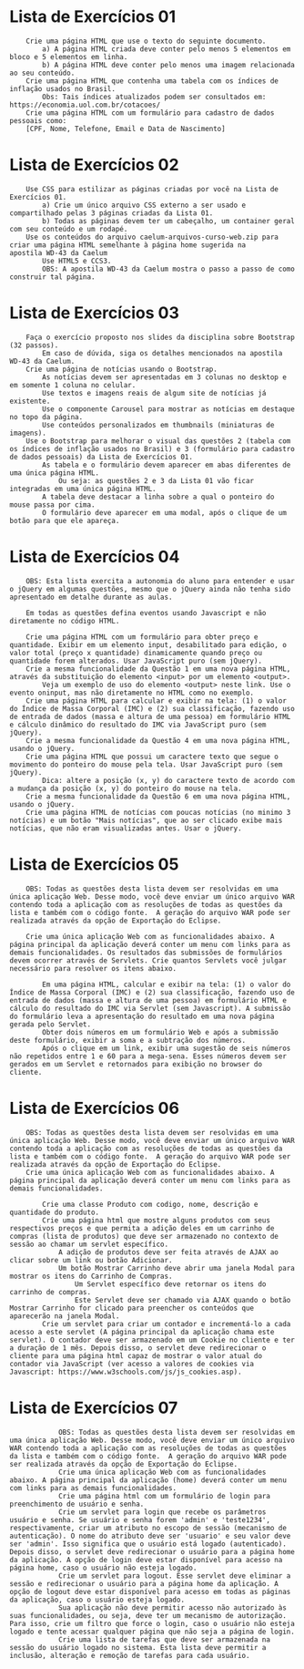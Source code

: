 

#       Lista de Exercícios 01
        Crie uma página HTML que use o texto do seguinte documento. 
            a) A página HTML criada deve conter pelo menos 5 elementos em bloco e 5 elementos em linha.
            b) A página HTML deve conter pelo menos uma imagem relacionada ao seu conteúdo.
        Crie uma página HTML que contenha uma tabela com os índices de inflação usados no Brasil. 
            Obs: Tais índices atualizados podem ser consultados em: https://economia.uol.com.br/cotacoes/
        Crie uma página HTML com um formulário para cadastro de dados pessoais como: 
        [CPF, Nome, Telefone, Email e Data de Nascimento]


#       Lista de Exercícios 02 
        Use CSS para estilizar as páginas criadas por você na Lista de Exercícios 01.
            a) Crie um único arquivo CSS externo a ser usado e compartilhado pelas 3 páginas criadas da Lista 01.
            b) Todas as páginas devem ter um cabeçalho, um container geral com seu conteúdo e um rodapé.
        Use os conteúdos do arquivo caelum-arquivos-curso-web.zip para criar uma página HTML semelhante à página home sugerida na            apostila WD-43 da Caelum      
            Use HTML5 e CCS3.
            OBS: A apostila WD-43 da Caelum mostra o passo a passo de como construir tal página.
            
#       Lista de Exercícios 03 
        Faça o exercício proposto nos slides da disciplina sobre Bootstrap (32 passos).
            Em caso de dúvida, siga os detalhes mencionados na apostila WD-43 da Caelum.
        Crie uma página de notícias usando o Bootstrap.
            As notícias devem ser apresentadas em 3 colunas no desktop e em somente 1 coluna no celular.
            Use textos e imagens reais de algum site de notícias já existente.
            Use o componente Carousel para mostrar as notícias em destaque no topo da página.
            Use conteúdos personalizados em thumbnails (miniaturas de imagens).
        Use o Bootstrap para melhorar o visual das questões 2 (tabela com os índices de inflação usados no Brasil) e 3 (formulário para cadastro de dados pessoais) da Lista de Exercícios 01.
            As tabela e o formulário devem aparecer em abas diferentes de uma única página HTML. 
                Ou seja: as questões 2 e 3 da Lista 01 vão ficar integradas em uma única página HTML.
            A tabela deve destacar a linha sobre a qual o ponteiro do mouse passa por cima.
            O formulário deve aparecer em uma modal, após o clique de um botão para que ele apareça.
            
#       Lista de Exercícios 04  
        OBS: Esta lista exercita a autonomia do aluno para entender e usar o jQuery em algumas questões, mesmo que o jQuery ainda não tenha sido apresentado em detalhe durante as aulas.
        
        Em todas as questões defina eventos usando Javascript e não diretamente no código HTML.
        
        Crie uma página HTML com um formulário para obter preço e quantidade. Exibir em um elemento input, desabilitado para edição, o valor total (preço x quantidade) dinamicamente quando preço ou quantidade forem alterados. Usar JavaScript puro (sem jQuery).
        Crie a mesma funcionalidade da Questão 1 em uma nova página HTML, através da substituição do elemento <input> por um elemento <output>. 
            Veja um exemplo de uso do elemento <output> neste link. Use o evento oninput, mas não diretamente no HTML como no exemplo.  
        Crie uma página HTML para calcular e exibir na tela: (1) o valor do Índice de Massa Corporal (IMC) e (2) sua classificação, fazendo uso de entrada de dados (massa e altura de uma pessoa) em formulário HTML e cálculo dinâmico do resultado do IMC via JavaScript puro (sem jQuery).
        Crie a mesma funcionalidade da Questão 4 em uma nova página HTML, usando o jQuery.
        Crie uma página HTML que possui um caractere texto que segue o movimento do ponteiro do mouse pela tela. Usar JavaScript puro (sem jQuery).
            Dica: altere a posição (x, y) do caractere texto de acordo com a mudança da posição (x, y) do ponteiro do mouse na tela.
        Crie a mesma funcionalidade da Questão 6 em uma nova página HTML, usando o jQuery.
        Crie uma página HTML de notícias com poucas notícias (no minimo 3 notícias) e um botão "Mais notícias", que ao ser clicado exibe mais notícias, que não eram visualizadas antes. Usar o jQuery.

#           Lista de Exercícios 05 

        OBS: Todas as questões desta lista devem ser resolvidas em uma única aplicação Web. Desse modo, você deve enviar um único arquivo WAR contendo toda a aplicação com as resoluções de todas as questões da lista e também com o código fonte.  A geração do arquivo WAR pode ser realizada através da opção de Exportação do Eclipse.

        Crie uma única aplicação Web com as funcionalidades abaixo. A página principal da aplicação deverá conter um menu com links para as demais funcionalidades. Os resultados das submissões de formulários devem ocorrer através de Servlets. Crie quantos Servlets você julgar necessário para resolver os itens abaixo.

            Em uma página HTML, calcular e exibir na tela: (1) o valor do Índice de Massa Corporal (IMC) e (2) sua classificação, fazendo uso de entrada de dados (massa e altura de uma pessoa) em formulário HTML e cálculo do resultado do IMC via Servlet (sem Javascript). A submissão do formulário leva a apresentação do resultado em uma nova página gerada pelo Servlet.
            Obter dois números em um formulário Web e após a submissão deste formulário, exibir a soma e a subtração dos números.
            Após o clique em um link, exibir uma sugestão de seis números não repetidos entre 1 e 60 para a mega-sena. Esses números devem ser gerados em um Servlet e retornados para exibição no browser do cliente.

#           Lista de Exercícios 06 

        OBS: Todas as questões desta lista devem ser resolvidas em uma única aplicação Web. Desse modo, você deve enviar um único arquivo WAR contendo toda a aplicação com as resoluções de todas as questões da lista e também com o código fonte.  A geração do arquivo WAR pode ser realizada através da opção de Exportação do Eclipse.
        Crie uma única aplicação Web com as funcionalidades abaixo. A página principal da aplicação deverá conter um menu com links para as demais funcionalidades.

            Crie uma classe Produto com codigo, nome, descrição e quantidade do produto.
            Crie uma página html que mostre alguns produtos com seus respectivos preços e que permita a adição deles em um carrinho de compras (lista de produtos) que deve ser armazenado no contexto de sessão ao chamar um servlet específico. 
                A adição de produtos deve ser feita através de AJAX ao clicar sobre um link ou botão Adicionar. 
                Um botão Mostrar Carrinho deve abrir uma janela Modal para mostrar os itens do Carrinho de Compras. 
                    Um Servlet específico deve retornar os itens do carrinho de compras. 
                    Este Servlet deve ser chamado via AJAX quando o botão Mostrar Carrinho for clicado para preencher os conteúdos que aparecerão na janela Modal.
            Crie um servlet para criar um contador e incrementá-lo a cada acesso a este servlet (A página principal da aplicação chama este servlet). O contador deve ser armazenado em um Cookie no cliente e ter a duração de 1 mês. Depois disso, o servlet deve redirecionar o cliente para uma página html capaz de mostrar o valor atual do contador via JavaScript (ver acesso a valores de cookies via Javascript: https://www.w3schools.com/js/js_cookies.asp).    
            
 #           Lista de Exercícios 07  
                OBS: Todas as questões desta lista devem ser resolvidas em uma única aplicação Web. Desse modo, você deve enviar um único arquivo WAR contendo toda a aplicação com as resoluções de todas as questões da lista e também com o código fonte.  A geração do arquivo WAR pode ser realizada através da opção de Exportação do Eclipse.
                Crie uma única aplicação Web com as funcionalidades abaixo. A página principal da aplicação (home) deverá conter um menu com links para as demais funcionalidades.
                Crie uma página html com um formulário de login para preenchimento de usuário e senha.
                Crie um servlet para login que recebe os parâmetros usuário e senha. Se usuário e senha forem 'admin' e 'teste1234', respectivamente, criar um atributo no escopo de sessão (mecanismo de autenticação). O nome do atributo deve ser 'usuario' e seu valor deve ser 'admin'. Isso significa que o usuário está logado (autenticado). Depois disso, o servlet deve redirecionar o usuário para a página home da aplicação. A opção de login deve estar disponível para acesso na página home, caso o usuário não esteja logado.
                Crie um servlet para logout. Esse servlet deve eliminar a sessão e redirecionar o usuário para a página home da aplicação. A opção de logout deve estar disponível para acesso em todas as páginas da aplicação, caso o usuário esteja logado.
                Sua aplicação não deve permitir acesso não autorizado às suas funcionalidades, ou seja, deve ter um mecanismo de autorização. Para isso, crie um filtro que force o login, caso o usuário não esteja logado e tente acessar qualquer página que não seja a página de login. 
                Crie uma lista de tarefas que deve ser armazenada na sessão do usuário logado no sistema. Esta lista deve permitir a inclusão, alteração e remoção de tarefas para cada usuário. 
